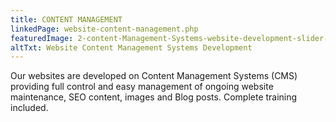 ```yaml
---
title: CONTENT MANAGEMENT
linkedPage: website-content-management.php
featuredImage: 2-content-Management-Systems-website-development-slider-home.jpg
altTxt: Website Content Management Systems Development
---
```


Our websites are developed on Content Management Systems (CMS) providing full control and easy management of ongoing website maintenance, SEO content, images and Blog posts. Complete training included.